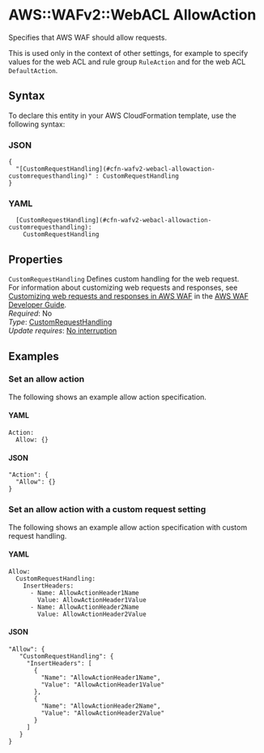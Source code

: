 # AWS::WAFv2::WebACL AllowAction<a name="aws-properties-wafv2-webacl-allowaction"></a>

Specifies that AWS WAF should allow requests\.

This is used only in the context of other settings, for example to specify values for the web ACL and rule group `RuleAction` and for the web ACL `DefaultAction`\. 

## Syntax<a name="aws-properties-wafv2-webacl-allowaction-syntax"></a>

To declare this entity in your AWS CloudFormation template, use the following syntax:

### JSON<a name="aws-properties-wafv2-webacl-allowaction-syntax.json"></a>

```
{
  "[CustomRequestHandling](#cfn-wafv2-webacl-allowaction-customrequesthandling)" : CustomRequestHandling
}
```

### YAML<a name="aws-properties-wafv2-webacl-allowaction-syntax.yaml"></a>

```
  [CustomRequestHandling](#cfn-wafv2-webacl-allowaction-customrequesthandling): 
    CustomRequestHandling
```

## Properties<a name="aws-properties-wafv2-webacl-allowaction-properties"></a>

`CustomRequestHandling`  <a name="cfn-wafv2-webacl-allowaction-customrequesthandling"></a>
Defines custom handling for the web request\.  
For information about customizing web requests and responses, see [Customizing web requests and responses in AWS WAF](https://docs.aws.amazon.com/waf/latest/developerguide/waf-custom-request-response.html) in the [AWS WAF Developer Guide](https://docs.aws.amazon.com/waf/latest/developerguide/waf-chapter.html)\.   
*Required*: No  
*Type*: [CustomRequestHandling](aws-properties-wafv2-webacl-customrequesthandling.md)  
*Update requires*: [No interruption](https://docs.aws.amazon.com/AWSCloudFormation/latest/UserGuide/using-cfn-updating-stacks-update-behaviors.html#update-no-interrupt)

## Examples<a name="aws-properties-wafv2-webacl-allowaction--examples"></a>



### Set an allow action<a name="aws-properties-wafv2-webacl-allowaction--examples--Set_an_allow_action_"></a>

The following shows an example allow action specification\. 

#### YAML<a name="aws-properties-wafv2-webacl-allowaction--examples--Set_an_allow_action_--yaml"></a>

```
Action:
  Allow: {}
```

#### JSON<a name="aws-properties-wafv2-webacl-allowaction--examples--Set_an_allow_action_--json"></a>

```
"Action": {
  "Allow": {}
}
```

### Set an allow action with a custom request setting<a name="aws-properties-wafv2-webacl-allowaction--examples--Set_an_allow_action_with_a_custom_request_setting"></a>

The following shows an example allow action specification with custom request handling\. 

#### YAML<a name="aws-properties-wafv2-webacl-allowaction--examples--Set_an_allow_action_with_a_custom_request_setting--yaml"></a>

```
Allow:
  CustomRequestHandling:
    InsertHeaders:
      - Name: AllowActionHeader1Name
        Value: AllowActionHeader1Value
      - Name: AllowActionHeader2Name
        Value: AllowActionHeader2Value
```

#### JSON<a name="aws-properties-wafv2-webacl-allowaction--examples--Set_an_allow_action_with_a_custom_request_setting--json"></a>

```
"Allow": {
   "CustomRequestHandling": {
     "InsertHeaders": [
       {
         "Name": "AllowActionHeader1Name",
         "Value": "AllowActionHeader1Value"
       },
       {
         "Name": "AllowActionHeader2Name",
         "Value": "AllowActionHeader2Value"
       }
     ]
   }
}
```